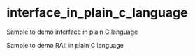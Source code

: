 # interface_in_plain_c_language

Sample to demo interface in plain C language

Sample to demo RAII in plain C language

